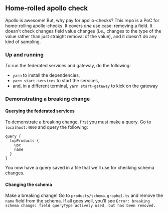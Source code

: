 ## Home-rolled apollo check
Apollo is awesome! But, why pay for apollo-checks? This repo is a PoC for home-rolling apollo-checks. It covers _one_ use case: removing a field. It doesn't check changes field value changes (i.e., changes to the type of the value rather than just straight removal of the value), and it doesn't do any kind of sampling.

### Up and running

To run the federated services and gateway, do the following:

- `yarn` to install the dependencies,
- `yarn start-services` to start the services,
- and, in a different terminal, `yarn start-gateway` to kick on the gateway

### Demonstrating a breaking change
#### Querying the federated services
To demonstrate a breaking change, first you must make a query. Go to `localhost:4000` and query the following:

```
query {
  topProducts {
    upc
    name
  }
}
```
You now have a query saved in a file that we'll use for checking schema changes.

#### Changing the schema
Make a breaking change! Go to `products/schema.graphql.ts` and remove the `name` field from the schema. If all goes well, you'll see `Error: breaking schema change: field queryType actively used, but has been removed.`
